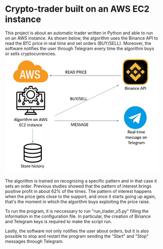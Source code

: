 # Crypto-trader built on an AWS EC2 instance
This project is about an automatic trader written in Python and able to run on an AWS instance.
As shown below, the algorithm uses the Binance API to read the BTC price in real time and set orders (BUY/SELL). Moreover, the software notifies the user through Telegram every time the algorithm buys or sells cryptocurrencies.
![](https://github.com/SamueleFaggiano/Crypto_trader_AWS_instance/blob/main/trader_v5/dataflow_schema.JPG)

The algorithm is trained on recognizing a specific pattern and in that case it sets an order. Previous studies showed that the pattern of interest brings positive profit in about 62% of the times. The pattern of interest happens when the price gets close to the support, and once it starts going up again, that's the moment in which the algorithm buys exploiting the price raise.

To run the program, it is neccessary to run "run_trader_v5.py" filling the information in the configuration file. In particular, the creation of Binance and Telegram keys is required to make the script run.

Lastly, the software not only notifies the user about orders, but it is also possible to stop and restart the program sending the "Start" and "Stop" messages through Telegram.

